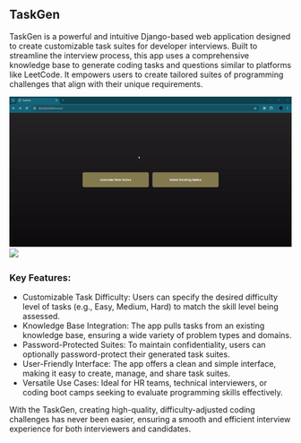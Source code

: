 <h2>TaskGen</h2>

TaskGen is a powerful and intuitive Django-based web application designed to create customizable task suites for developer interviews. Built to streamline the interview process, this app uses a comprehensive knowledge base to generate coding tasks and questions similar to platforms like LeetCode. It empowers users to create tailored suites of programming challenges that align with their unique requirements.

![](https://github.com/hishamikoo/Test-Suite-Generator/blob/main/generate.gif)
![](https://github.com/hishamikoo/Test-Suite-Generator/blob/main/display.gif)


<h3>Key Features:</h3>

- Customizable Task Difficulty: Users can specify the desired difficulty level of tasks (e.g., Easy, Medium, Hard) to match the skill level being assessed.
- Knowledge Base Integration: The app pulls tasks from an existing knowledge base, ensuring a wide variety of problem types and domains.
- Password-Protected Suites: To maintain confidentiality, users can optionally password-protect their generated task suites.
- User-Friendly Interface: The app offers a clean and simple interface, making it easy to create, manage, and share task suites.
- Versatile Use Cases: Ideal for HR teams, technical interviewers, or coding boot camps seeking to evaluate programming skills effectively.

With the TaskGen, creating high-quality, difficulty-adjusted coding challenges has never been easier, ensuring a smooth and efficient interview experience for both interviewers and candidates.
